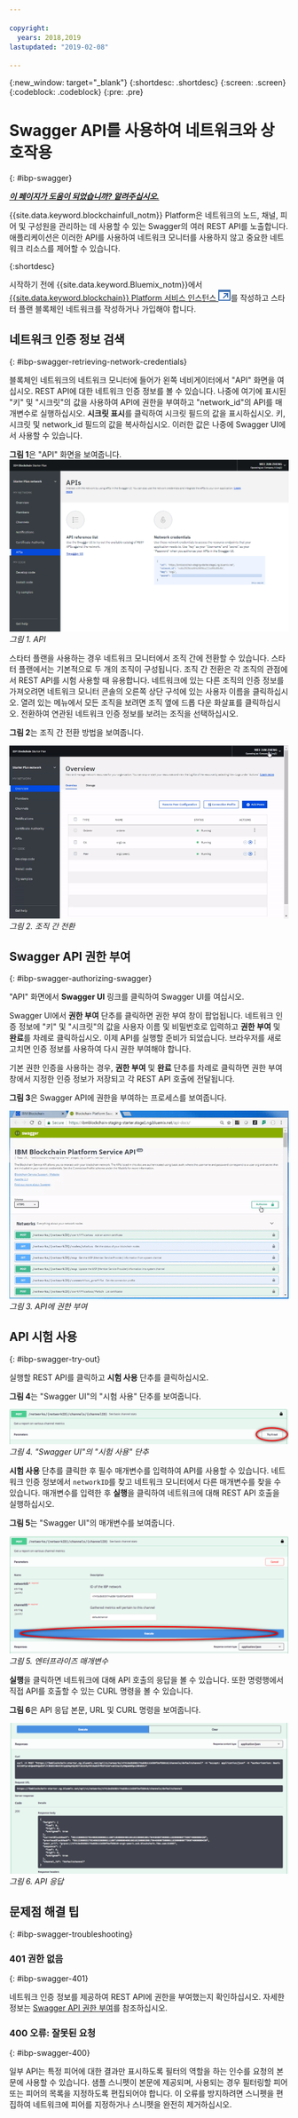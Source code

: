 ```yaml
---

copyright:
  years: 2018,2019
lastupdated: "2019-02-08"

---
```


{:new_window: target="_blank"}
{:shortdesc: .shortdesc}
{:screen: .screen}
{:codeblock: .codeblock}
{:pre: .pre}

# Swagger API를 사용하여 네트워크와 상호작용
{: #ibp-swagger}


***[이 페이지가 도움이 되었습니까? 알려주십시오.](https://www.surveygizmo.com/s3/4501493/IBM-Blockchain-Documentation)***


{{site.data.keyword.blockchainfull_notm}} Platform은 네트워크의 노드, 채널, 피어 및 구성원을 관리하는 데 사용할 수 있는 Swagger의 여러 REST API를 노출합니다. 애플리케이션은 이러한 API를 사용하여 네트워크 모니터를 사용하지 않고 중요한 네트워크 리소스를 제어할 수 있습니다.

{:shortdesc}

시작하기 전에 {{site.data.keyword.Bluemix_notm}}에서 [{{site.data.keyword.blockchain}} Platform 서비스 인스턴스 ![외부 링크 아이콘](../images/external_link.svg "외부 링크 아이콘")](https://console.bluemix.net/catalog/services/blockchain)를 작성하고 스타터 플랜 <!--or Enterprise Plan -->블록체인 네트워크를 작성하거나 가입해야 합니다.


## 네트워크 인증 정보 검색
{: #ibp-swagger-retrieving-network-credentials}

블록체인 네트워크의 네트워크 모니터에 들어가 왼쪽 네비게이터에서 "API" 화면을 여십시오. REST API에 대한 네트워크 인증 정보를 볼 수 있습니다. 나중에 여기에 표시된 "키" 및 "시크릿"의 값을 사용하여 API에 권한을 부여하고 "network_id"의 API를 매개변수로 실행하십시오. **시크릿 표시**를 클릭하여 시크릿 필드의 값을 표시하십시오. 키, 시크릿 및 network_id 필드의 값을 복사하십시오. 이러한 값은 나중에 Swagger UI에서 사용할 수 있습니다.

**그림 1**은 "API" 화면을 보여줍니다.
![API 화면](../images/API_screen_starter.png "API 화면")
*그림 1. API*

스타터 플랜을 사용하는 경우 네트워크 모니터에서 조직 간에 전환할 수 있습니다. 스타터 플랜에서는 기본적으로 두 개의 조직이 구성됩니다. 조직 간 전환은 각 조직의 관점에서 REST API를 시험 사용할 때 유용합니다. 네트워크에 있는 다른 조직의 인증 정보를 가져오려면 네트워크 모니터 콘솔의 오른쪽 상단 구석에 있는 사용자 이름을 클릭하십시오. 열려 있는 메뉴에서 모든 조직을 보려면 조직 옆에 드롭 다운 화살표를 클릭하십시오. 전환하여 연관된 네트워크 인증 정보를 보려는 조직을 선택하십시오.

**그림 2**는 조직 간 전환 방법을 보여줍니다.

![조직 간 전환](../images/switch_orgs_starter.gif "조직 간 전환")  
*그림 2. 조직 간 전환*


## Swagger API 권한 부여
{: #ibp-swagger-authorizing-swagger}

"API" 화면에서 **Swagger UI** 링크를 클릭하여 Swagger UI를 여십시오.  
<!-- remove this line because the link is different depending on if you are starter or enterprise plan
You can also open the Swagger UI with the URL in the connection profiles. For example, `http://blockchain-swagger-dev.stage1.mybluemix.net`.
-->

Swagger UI에서 **권한 부여** 단추를 클릭하면 권한 부여 창이 팝업됩니다. 네트워크 인증 정보에 "키" 및 "시크릿"의 값을 사용자 이름 및 비밀번호로 입력하고 **권한 부여** 및 **완료**를 차례로 클릭하십시오. 이제 API를 실행할 준비가 되었습니다. 브라우저를 새로 고치면 인증 정보를 사용하여 다시 권한 부여해야 합니다.

기본 권한 인증을 사용하는 경우, **권한 부여** 및 **완료** 단추를 차례로 클릭하면 권한 부여 창에서 지정한 인증 정보가 저장되고 각 REST API 호출에 전달됩니다.

**그림 3**은 Swagger API에 권한을 부여하는 프로세스를 보여줍니다.

![API에 권한 부여](../images/swaggerUIAuthorize.gif "API에 권한 부여")  
*그림 3. API에 권한 부여*


## API 시험 사용
{: #ibp-swagger-try-out}

실행할 REST API를 클릭하고 **시험 사용** 단추를 클릭하십시오.

**그림 4**는 "Swagger UI"의 "시험 사용" 단추를 보여줍니다.

![Swagger UI의 시험 사용 단추](../images/swaggerUITryItOut.png "Swagger UI의 시험 사용 단추")  
*그림 4. "Swagger UI"의 "시험 사용" 단추*

**시험 사용** 단추를 클릭한 후 필수 매개변수를 입력하여 API를 사용할 수 있습니다. 네트워크 인증 정보에서 `networkID`를 찾고 네트워크 모니터에서 다른 매개변수를 찾을 수 있습니다. 매개변수를 입력한 후 **실행**을 클릭하여 네트워크에 대해 REST API 호출을 실행하십시오.

**그림 5**는 "Swagger UI"의 매개변수를 보여줍니다.

![Swagger UI의 매개변수](../images/swaggerUIParams.png "Swagger UI의 매개변수")  
*그림 5. 엔터프라이즈 매개변수*  

**실행**을 클릭하면 네트워크에 대해 API 호출의 응답을 볼 수 있습니다. 또한 명령행에서 직접 API를 호출할 수 있는 CURL 명령을 볼 수 있습니다.

**그림 6**은 API 응답 본문, URL 및 CURL 명령을 보여줍니다.

![Swagger UI의 API 응답](../images/swaggerUICurlResponse.png "Swagger UI의 API 응답")  
*그림 6. API 응답*    

## 문제점 해결 팁
{: #ibp-swagger-troubleshooting}

### 401 권한 없음  
{: #ibp-swagger-401}

  네트워크 인증 정보를 제공하여 REST API에 권한을 부여했는지 확인하십시오. 자세한 정보는 [Swagger API 권한 부여](/docs/services/blockchain/howto/swagger_apis.html#ibp-swagger-authorizing-swagger)를 참조하십시오.

### 400 오류: 잘못된 요청
{: #ibp-swagger-400}

  일부 API는 특정 피어에 대한 결과만 표시하도록 필터의 역할을 하는 인수를 요청의 본문에 사용할 수 있습니다. 샘플 스니펫이 본문에 제공되며, 사용되는 경우 필터링할 피어 또는 피어의 목록을 지정하도록 편집되어야 합니다. 이 오류를 방지하려면 스니펫을 편집하여 네트워크에 피어를 지정하거나 스니펫을 완전히 제거하십시오.
